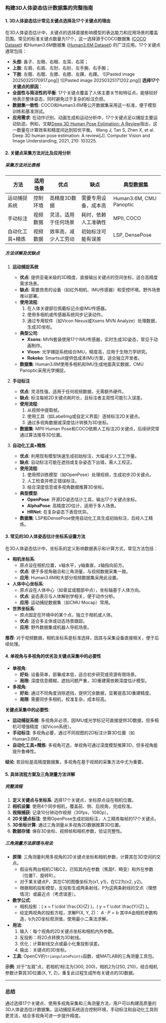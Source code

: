 ### 构建3D人体姿态估计数据集的完整指南

#### 1. 3D人体姿态估计常见关键点选择及17个关键点的理由

在3D人体姿态估计中，关键点的选择直接影响模型的表达能力和应用场景的覆盖范围。常见的标准关键点数量为17个，这一选择源于COCO数据集 ([COCO Dataset](https://cocodataset.org/#keypoints-2017)) 和Human3.6M数据集 ([Human3.6M Dataset](http://vision.imar.ro/human3.6m/desc.php)) 的广泛应用。17个关键点通常包括：
- **头部**: 鼻子、左眼、右眼、左耳、右耳；
- **上肢**: 左肩、右肩、左肘、右肘、左手腕、右手腕；
- **下肢**: 左髋、右髋、左膝、右膝、左踝、右踝。
![[Pasted image 20250325170917.png]]
![[Pasted image 20250325171202.png]]
**选择17个关键点的原因**：
- **全面性与简洁性的平衡**: 17个关键点覆盖了人体主要关节和特征点，能够较好地表示整体姿态，同时避免过于复杂的标注负担。
- **数据集一致性**: COCO和Human3.6M等公开数据集采用这一标准，便于模型训练和基准测试。
- **应用需求**: 在动作识别、动画生成和运动分析中，17个关键点足以捕捉主要运动轨迹。例如，文献[Deep 3D Human Pose Estimation: A Review](https://www.sciencedirect.com/science/article/pii/S1077314221000692)指出，这一数量在计算效率和精度间达到较优平衡。
Wang J, Tan S, Zhen X, et al. Deep 3D human pose estimation: A review[J]. Computer Vision and Image Understanding, 2021, 210: 103225.
#### 2. 关键点采集方法对比及应用分析

##### 采集方法对比表格

| 方法             | 适用场景         | 优点                     | 缺点                     | 典型数据集                |
|------------------|------------------|--------------------------|--------------------------|---------------------------|
| 运动捕捉系统     | 控制环境         | 高精度3D数据             | 需要专用设备，成本高     | Human3.6M, CMU Panoptic  |
| 手动标注         | 视频数据         | 灵活，适用于任何场景     | 耗时，依赖人工准确性     | MPII, COCO               |
| 自动化工具+精炼 | 视频数据         | 效率高，减少人工劳动     | 初始标注可能有误差       | LSP, DensePose           |

##### 方法详解及优缺点
1. **运动捕捉系统**
   - **优点**: 提供亚毫米级的3D精度，直接输出关键点的空间坐标，适合高精度需求场景。
   - **缺点**: 需要昂贵的设备（如红外相机、IMU传感器）和受控环境，野外场景难以部署。
   - **使用流程**: 
     1. 在人体关键部位佩戴标记点或IMU传感器。
     2. 使用多相机或传感器系统同步记录动作。
     3. 通过专用软件（如Vicon Nexus或Xsens MVN Analyze）处理数据，生成3D坐标。
   - **典型公司**: 
     - **Xsens**: MVN套装使用17个IMU传感器，实时生成3D姿态，常见于动画制作。
     - **Vicon**: 光学捕捉系统结合IMU，精度高，应用于生物力学研究。
     - **Rokoko**: Smartsuit提供低成本IMU方案，适合独立开发者。
   - **数据集**: Human3.6M使用多相机和IMU生成地面真实数据，CMU Panoptic采用光学捕捉。

2. **手动标注**
   - **优点**: 灵活性强，适用于任何视频数据，无需额外硬件。
   - **缺点**: 标注每帧2D关键点耗时长，且标注者主观性可能引入误差。
   - **使用流程**: 
     1. 从视频中提取帧。
     2. 使用工具（如LabelImg或自定义界面）逐帧标注2D关键点。
     3. 通过多视角数据或深度估计转换为3D坐标。
   - **数据集**: MPII Human Pose和COCO依赖人工标注2D关键点，后续研究常通过算法推导3D位置。

3. **自动化工具+精炼**
   - **优点**: 利用现有模型快速生成初始标注，大幅减少人工工作量。
   - **缺点**: 自动标注可能在遮挡或复杂姿态下出错，需人工校正。
   - **使用流程**: 
     1. 使用预训练模型（如OpenPose）处理视频，生成初步2D关键点。
     2. 人工检查并修正错误标注。
     3. 结合深度信息或多视角数据推算3D坐标。
   - **典型模型**: 
     - **OpenPose**: 开源2D姿态估计工具，输出17个关键点坐标。
     - **AlphaPose**: 高精度2D估计，适用于多人场景。
     - **HRNet**: 在复杂姿态下表现优异。
   - **数据集**: LSP和DensePose使用自动化工具生成初始标注，后经人工精炼。

#### 3. 常见的3D人体姿态估计坐标系设置方法

在3D人体姿态估计中，坐标系的定义影响数据表示和计算方式，常见方法包括：
- **相机坐标系**: 
  - 原点设在相机位置，x轴水平，y轴垂直，z轴指向前方。
  - **优点**: 便于多视角融合和三角测量，与视频数据采集一致。
  - **应用**: Human3.6M和大部分视频数据集采用此设置。
- **人体中心坐标系**: 
  - 原点设在人体中心（如骨盆或髋部中点），坐标轴基于人体方向。
  - **优点**: 姿态表示与人体解剖学相关，便于动作分析。
  - **应用**: 运动捕捉数据集（如CMU Mocap）常用。
- **世界坐标系**: 
  - 原点固定在环境中的某个点，独立于相机或人体。
  - **优点**: 适合多主体或动态场景跟踪。
  - **应用**: 野外数据集或机器人导航场景。

**推荐**: 对于视频数据，相机坐标系是标准选择，因其与采集设备直接相关，便于后续处理。

#### 4. 单视角与多视角的优劣及关键点采集中的必要性

- **单视角**:
  - **好处**: 设备简单，部署成本低，适合初步研究或资源有限场景。
  - **局限**: 深度信息模糊，遮挡问题严重，3D重建需依赖深度估计模型。
- **多视角**:
  - **好处**: 通过不同角度消除遮挡，提供冗余数据，显著提高3D重建精度。
  - **局限**: 需要同步多相机，校准复杂，成本较高。

**关键点采集中的必要性**:
- **运动捕捉系统**: 多视角非必须，因IMU或光学标记可直接提供3D数据，但多相机可增强精度（如Vicon系统）。
- **手动标注**: 多视角必要，通过不同视图的2D标注计算3D位置（如Human3.6M）。
- **自动化工具+精炼**: 多视角可选，单视角可通过深度模型推算3D，但多视角能提升鲁棒性。

**结论**: 若目标是高精度数据集，多视角在基于视频的采集方法中尤为重要。

#### 5. 具体流程方案及三角测量方法详解

##### 完整流程
1. **定义关键点与坐标系**: 选择17个关键点，坐标原点设在相机位置。
2. **相机设置**: 使用4个同步相机，覆盖前、侧、后视角，完成校准。
3. **视频捕获**: 记录10分钟动作视频（30fps，1080p）。
4. **2D关键点标注**: 使用OpenPose生成初始标注，人工精炼每帧的17个关键点。
5. **3D坐标计算**: 通过三角测量从多视角2D数据推算3D位置。
6. **数据存储**: 保存3D坐标、视频帧和相机参数，验证完整性。

##### 三角测量方法原理与用法
- **原理**: 三角测量利用多视角的2D关键点坐标和相机参数，计算其在3D空间的交点。
  - 假设有两台相机C1和C2，已知其内在参数（焦距f、畸变）和外在参数（位置T、旋转R）。
  - 对于某关键点P，其在C1的图像坐标为(x1, y1)，在C2为(x2, y2)。
  - 根据相机投影模型，反投影生成两条射线，P为这两条射线的交点（理想情况）或最近点（考虑误差）。
- **数学公式**:
  - 相机投影：\( x = f \cdot \frac{X}{Z} \)，\( y = f \cdot \frac{Y}{Z} \)。
  - 给定两视角的投影方程，求解P(X, Y, Z)：
    $A \cdot P = b$
    其中A由相机参数构造，b为2D坐标观测值，使用最小二乘法求解。
- **用法**:
  1. 输入：每个视角的2D关键点坐标和相机内外参数。
  2. 反投影：将2D点转换为3D射线。
  3. 优化：计算射线交点或最小化重投影误差。
  4. 输出：关键点的3D坐标。
- **工具**: OpenCV的`triangulatePoints`函数，或MATLAB的三角测量工具包。

**示例**: 对于“左肩”点，若相机1标注为(300, 200)，相机2为(250, 210)，结合相机参数计算其3D位置(X, Y, Z)，重复此过程生成所有关键点的3D数据。

---

### 总结
通过选择17个关键点、使用多视角采集和三角测量方法，用户可以构建高质量的3D人体姿态估计数据集。运动捕捉系统适合控制环境，手动标注和自动化工具则更灵活，结合多视角可进一步提升精度。